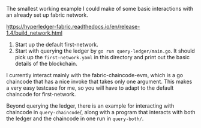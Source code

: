 The smallest working example I could make of some basic interactions with an already set up fabric network.

https://hyperledger-fabric.readthedocs.io/en/release-1.4/build_network.html



1. Start up the default first-network.
2. Start with querying the ledger by `go run query-ledger/main.go`. It
   should pick up the `first-network.yaml` in this directory and print
   out the basic details of the blockchain.

I currently interact mainly with the fabric-chaincode-evm, which is a
go chaincode that has a nice invoke that takes only one argument. This
makes a very easy testcase for me, so you will have to adapt to the
default chaincode for first-network.

Beyond querying the ledger, there is an example for interacting with
chaincode in `query-chaincode`/, along with a program that interacts
with both the ledger and the chaincode in one run in `query-both/`.



